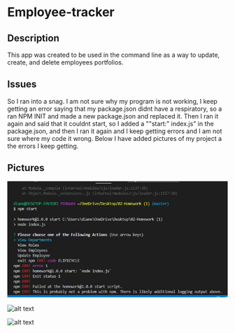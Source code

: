 # Employee-tracker

## Description
This app was created to be used in the command line as a way to update, create, and delete employees portfolios. 

## Issues
So I ran into a snag. I am not sure why my program is not working, I keep getting an error saying that my package.json didnt have a respiratory, so a ran NPM INIT and made a new package.json and replaced it. Then I ran it again and said that it couldnt start, so I added a ""start:" index.js" in the package.json, and then I ran it again and I keep getting errors and I am not sure where my code it wrong. Below I have added pictures of my project a the errors I keep getting. 


## Pictures 
![alt text](pic/error1.jpg)

![alt text](Picpic2.JPG)

![alt text](Pic/hw11_2.JPG)
